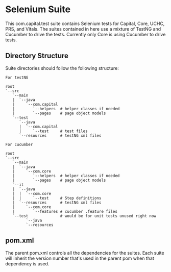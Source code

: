 Selenium Suite
==============

This com.capital.test suite contains Selenium tests for Capital, Core, UCHC, PRS, and Vitals. The suites contained in here use a mixture of TestNG and Cucumber to drive the tests. Currently only Core is using Cucumber to drive tests.

Directory Structure
-------------------
Suite directories should follow the following structure:

```
For testNG

root
`--src
   `--main
   |  `--java
   |     `--com.capital
   |        `--helpers  # helper classes if needed
   |        `--pages    # page object models
   `--test
      `--java
      |  `--com.capital
      |     `--test     # test files
      `--resources      # testNG xml files
```

```
For cucumber

root
`--src
   `--main
   |  `--java
   |     `--com.core
   |        `--helpers  # helper classes if needed
   |        `--pages    # page object models
   `--it
   |  `--java
   |  |  `--com.core
   |  |     `--test     # Step definitions
   |  `--resources      # testNG xml files
   |     `--com.core
   |        `--features # cucumber .feature files
   `--test              # would be for unit tests unused right now
         `--java
         `--resources
```

pom.xml
-------
The parent pom.xml controls all the dependencies for the suites. Each suite will inherit the version number that's used in the parent pom when that dependency is used.
